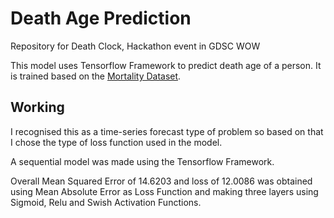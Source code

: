 # Death Age Prediction
Repository for Death Clock, Hackathon event in GDSC WOW

This model uses Tensorflow Framework to predict death age of a person. It is trained based on the [Mortality Dataset](https://www.kaggle.com/datasets/rajanand/mortality).

## Working
I recognised this as a time-series forecast type of problem so based on that I chose the type of loss function used in the model. 

A sequential model was made using the Tensorflow Framework.

Overall Mean Squared Error of 14.6203 and loss of 12.0086 was obtained using Mean Absolute Error as Loss Function and making three layers using Sigmoid, Relu and Swish Activation Functions.
